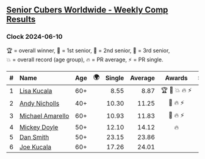 <style>table {white-space: nowrap;}</style>
<link rel="stylesheet" type="text/css" href="/scw-comp/css/flags.css" />

## [Senior Cubers Worldwide - Weekly Comp Results](/scw-comp/results/)
### Clock 2024-06-10

<span style="white-space: nowrap;">🏆 = overall winner</span>, <span style="white-space: nowrap;">🥇 = 1st senior</span>, <span style="white-space: nowrap;">🥈 = 2nd senior</span>, <span style="white-space: nowrap;">🥉 = 3rd senior</span>, <span style="white-space: nowrap;">💥 = overall record (age group)</span>, <span style="white-space: nowrap;">🔥 = PR average</span>, <span style="white-space: nowrap;">⚡ = PR single</span>.

| # | Name | Age | 🌍 | Single | Average | Awards | Solve 1 | Solve 2 | Solve 3 | Solve 4 | Solve 5 | Video |
| :--: | :-- | :--: | :--: | --: | --: | :--: | --: | --: | --: | --: | --: | :-- |
| 1 | [Lisa Kucala](../../persons/lisa_kucala/clock.md) | 60+ | <i class="flag flag-US" /> | 8.55 | 8.87 | 🏆 🥇 💥 🔥 ⚡ | 8.55 | 10.50 | 9.24 | 8.63 | 8.74 | [Desktop](https://www.facebook.com/events/814120963986407/permalink/822399956491841) / [Mobile](https://m.facebook.com/events/814120963986407?view=permalink&id=822399956491841) |
| 2 | [Andy Nicholls](../../persons/andy_nicholls/clock.md) | 40+ | <i class="flag flag-GB" /> | 10.30 | 11.25 | 🥈 🔥 ⚡ | 10.30 | 11.49 | DNF | 10.79 | 11.48 | [Desktop](https://www.facebook.com/events/814120963986407/permalink/814684420596728) / [Mobile](https://m.facebook.com/events/814120963986407?view=permalink&id=814684420596728) |
| 3 | [Michael Amarello](../../persons/michael_amarello/clock.md) | 60+ | <i class="flag flag-US" /> | 10.93 | 11.83 | 🥉 🔥 ⚡ | 11.53 | 10.93 | 12.95 | 11.20 | 12.75 | [Desktop](https://www.facebook.com/michael.amarello/videos/745926824143762) / [Mobile](https://m.facebook.com/michael.amarello/videos/745926824143762) |
| 4 | [Mickey Doyle](../../persons/mickey_doyle/clock.md) | 50+ | <i class="flag flag-US" /> | 12.10 | 14.12 | 🔥 | 14.88 | 12.10 | 14.82 | 15.68 | 12.67 | [Desktop](https://www.facebook.com/events/814120963986407/permalink/821022186629618) / [Mobile](https://m.facebook.com/events/814120963986407?view=permalink&id=821022186629618) |
| 5 | [Dan Smith](../../persons/dan_smith/clock.md) | 50+ | <i class="flag flag-US" /> | 23.15 | 23.86 |  | 43.88 | 23.55 | 24.50 | 23.15 | 23.53 | [Desktop](https://www.facebook.com/events/814120963986407/permalink/822129066518930) / [Mobile](https://m.facebook.com/events/814120963986407?view=permalink&id=822129066518930) |
| 6 | [Joe Kucala](../../persons/joe_kucala/clock.md) | 60+ | <i class="flag flag-US" /> | 17.26 | 24.01 |  | 17.26 | 25.34 | DNF | 23.05 | 23.64 | [Desktop](https://www.facebook.com/events/814120963986407/permalink/821702956561541) / [Mobile](https://m.facebook.com/events/814120963986407?view=permalink&id=821702956561541) |

<!-- Global site tag (gtag.js) - Google Analytics -->
<script async src="https://www.googletagmanager.com/gtag/js?id=UA-86348435-3"></script>
<script>window.dataLayer = window.dataLayer || []; function gtag() {dataLayer.push(arguments);} gtag('js', new Date()); gtag('config', 'UA-86348435-3');</script>
